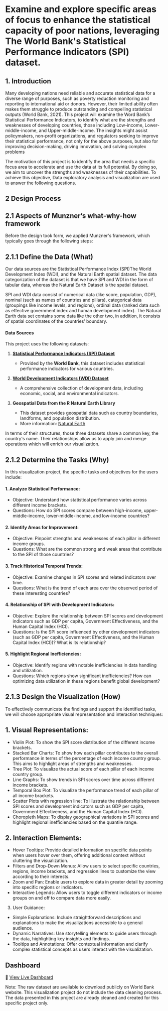 # Examine and explore specific areas of focus to enhance the statistical capacity of poor nations, leveraging The World Bank's Statistical Performance Indicators (SPI) dataset.

## 1. Introduction 
Many developing nations need reliable and accurate statistical data for a diverse range of purposes, such as poverty reduction monitoring and reporting to international aid or donors. However, their limited ability often makes them struggle to produce outstanding and compelling statistical outputs (World Bank, 2021). This project will examine the Word Bank’s Statistical Performance Indicators, to identify what are the strengths and weaknesses of developing countries, those including Low-income, Lower-middle-income, and Upper-middle-income. The insights might assist policymakers, non-profit organizations, and regulators seeking to improve their statistical performance, not only for the above purposes, but also for improving decision-making, driving innovation, and solving complex problems

The motivation of this project is to identify the area that needs a specific focus area to accelerate and use the data at its full potential. By doing so, we aim to uncover the strengths and weaknesses of their capabilities. To achieve this objective,  Data exploratory analysis and visualization are used to answer the following questions.

## 2	Design Process 
## 2.1	Aspects of Munzner’s what-why-how framework
Before the design took form, we applied Munzner's framework, which typically goes through the following steps:
## 2.1.1	Define the Data (What)
Our data sources are the Statistical Performance Index (SPI)The World Development Index (WDI), and the Natural Earth spatial dataset. The data categorization of the dataset is that we have SPI and WDI in the form of tabular data, whereas the Natural Earth Dataset is the spatial dataset. 
 
SPI and WDI data consist of numerical data (like score, population, GDP), nominal (such as names of countries and pillars), categorical data (groupings like income levels, and regions), ordinal data (ranked data such as effective government index and human development index). The Natural Earth data set contains some data like the other two, in addition, it consists of spatial coordinates of the countries’ boundary. 
#### Data Sources  
This project uses the following datasets:  

1. **[Statistical Performance Indicators (SPI) Dataset](https://datacatalog.worldbank.org/search/dataset/0037996/Statistical-Performance-Indicators)**  
   - Provided by the **World Bank**, this dataset includes statistical performance indicators for various countries.  

2. **[World Development Indicators (WDI) Dataset](https://databank.worldbank.org/source/world-development-indicators)**  
   - A comprehensive collection of development data, including economic, social, and environmental indicators.  

3. **Geospatial Data from the R Natural Earth Library**  
   - This dataset provides geospatial data such as country boundaries, landforms, and population distribution.  
   - More information: [Natural Earth](https://www.naturalearthdata.com/)  

In terms of their structures, those three datasets share a common key, the country's name. Their relationships allow us to apply join and merge operations which will enrich our visualization.
## 2.1.2	Determine the Tasks (Why)
In this visualization project, the specific tasks and objectives for the users include:

#### 1.	Analyze Statistical Performance:
   - Objective: Understand how statistical performance varies across different income brackets.
   - Questions: How do SPI scores compare between high-income, upper-middle-income, lower-middle-income, and low-income countries?

#### 2.	Identify Areas for Improvement:
   - Objective: Pinpoint strengths and weaknesses of each pillar in different income groups.
   - Questions: What are the common strong and weak areas that contribute to the SPI of those countries?

#### 3.	Track Historical Temporal Trends:
   - Objective: Examine changes in SPI scores and related indicators over time.
   - Questions: What is the trend of each area over the observed period of these interesting countries?

#### 4.	Relationship of SPI with Development Indicators:
   - Objective: Explore the relationship between SPI scores and development indicators such as GDP per capita, Government Effectiveness, and the Human Capital Index (HCI).
   - Questions: Is the SPI score influenced by other development indicators (such as GDP per capita, Government Effectiveness, and the Human Capital Index (HCI))? What is its relationship?

#### 5.	Highlight Regional Inefficiencies:
   - Objective: Identify regions with notable inefficiencies in data handling and utilization.
   - Questions: Which regions show significant inefficiencies? How can optimizing data utilization in these regions benefit global development?
## 2.1.3	Design the Visualization (How)
To effectively communicate the findings and support the identified tasks, we will choose appropriate visual representation and interaction techniques:
## 1.	Visual Representations:
   - Violin Plot:  To show the SPI score distribution of the different income brackets.
   - Stacked Bar Charts: To show how each pillar contributes to the overall performance in terms of the percentage of each income country group. This aims to highlight areas of strengths and weaknesses.
   - Tree Plot: To visualize the actual score of each pillar of each income country group.
   - Line Graphs: To show trends in SPI scores over time across different income brackets.
   - Temporal Box Plot:  To visualize the performance trend of each pillar of all income brackets. 
   - Scatter Plots with regression line: To illustrate the relationship between SPI scores and development indicators such as GDP per capita, Government Effectiveness, and the Human Capital Index (HCI).
   - Choropleth Maps: To display geographical variations in SPI scores and highlight regional inefficiencies based on the quantile range.

## 2.	Interaction Elements:
   - Hover Tooltips: Provide detailed information on specific data points when users hover over them, offering additional context without cluttering the visualization.
   - Filters and Drop-Down Menus: Allow users to select specific countries, regions, income brackets, and regression lines to customize the view according to their interests.
   - Zoom and Pan: Enable users to explore data in greater detail by zooming into specific regions or indicators.
   - Interactive Legends: Allow users to toggle different indicators or income groups on and off to compare data more easily.

3.	User Guidance:
   - Simple Explanations: Include straightforward descriptions and explanations to make the visualizations accessible to a general audience.
   - Dynamic Narratives: Use storytelling elements to guide users through the data, highlighting key insights and findings.
   - Tooltips and Annotations: Offer contextual information and clarify complex statistical concepts as users interact with the visualization.

## Dashboard  
🔗 [View Live Dashboard](https://chandarakhvan.shinyapps.io/SPI_dashboard/)

Note: The raw dataset are available to download publicly on World Bank website. This visualization project do not include the data cleaning process. The data presented in this project are already cleaned and created for this specific project only. 

